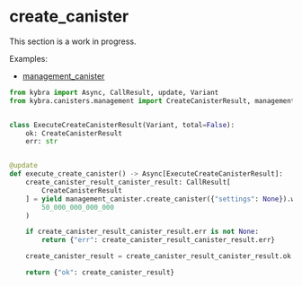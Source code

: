 # create_canister

This section is a work in progress.

Examples:

-   [management_canister](https://github.com/demergent-labs/kybra/tree/main/examples/management_canister)

```python
from kybra import Async, CallResult, update, Variant
from kybra.canisters.management import CreateCanisterResult, management_canister


class ExecuteCreateCanisterResult(Variant, total=False):
    ok: CreateCanisterResult
    err: str


@update
def execute_create_canister() -> Async[ExecuteCreateCanisterResult]:
    create_canister_result_canister_result: CallResult[
        CreateCanisterResult
    ] = yield management_canister.create_canister({"settings": None}).with_cycles(
        50_000_000_000_000
    )

    if create_canister_result_canister_result.err is not None:
        return {"err": create_canister_result_canister_result.err}

    create_canister_result = create_canister_result_canister_result.ok

    return {"ok": create_canister_result}
```
